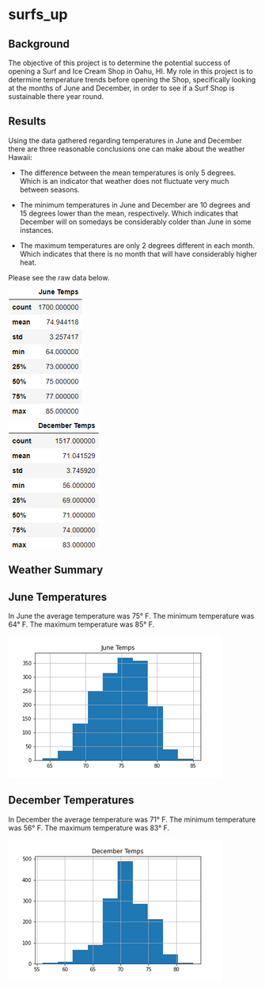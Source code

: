 # surfs_up

## Background

The objective of this project is to determine the potential success of opening a Surf and Ice Cream Shop in Oahu, HI. My role in this project is to determine temperature trends before opening the Shop, specifically looking at the months of June and December, in order to see if a Surf Shop is sustainable there year round.

## Results

Using the data gathered regarding temperatures in June and December there are three reasonable conclusions one can make about the weather Hawaii:

* The difference between the mean temperatures is only 5 degrees. Which is an indicator that weather does not fluctuate very much between seasons.

* The minimum temperatures in June and December are 10 degrees and 15 degrees lower than the mean, respectively. Which indicates that December will on somedays be considerably colder than June in some instances.

* The maximum temperatures are only 2 degrees different in each month. Which indicates that there is no month that will have considerably higher heat.

Please see the raw data below.<br>

![june_temp_summary_stats.png](./Images/june_temp_summary_stats.png)
<br>

![december_temp_summary_stats.png](./Images/december_temp_summary_stats.png)

## Weather Summary 

## June Temperatures
In June the average temperature was 75° F. 
The minimum temperature was 64° F.
The maximum temperature was 85° F.

![june_temps_hist.png](./Images/june_temps_hist.png)
<br>

## December Temperatures
In December the average temperature was 71° F. 
The minimum temperature was 56° F.
The maximum temperature was 83° F.

![december_temps_hist.png](./Images/december_temps_hist.png)